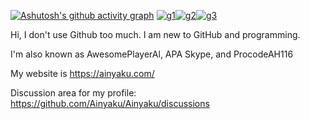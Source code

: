 [![Ashutosh's github activity graph](https://github-readme-activity-graph.vercel.app/graph?username=Ainyaku&bg_color=0d1117&color=ffffff&line=0e4429&point=39d353&area=false&hide_border=false)](https://activity-graph.herokuapp.com/graph?username=Ainyaku&bg_color=0d1117&color=ffffff&line=0e4429&point=39d353&area=false&hide_border=false)
[![g1](https://user-images.githubusercontent.com/87048351/156481167-165680bd-7e1d-4a69-81f4-3ab31a6f27b2.png)](https://github.com/explore)[![g2](https://user-images.githubusercontent.com/87048351/156481170-9445088e-e6aa-4baa-a46f-aa79cbdeaf63.png)](https://github.com/Ashutosh00710)[![g3](https://user-images.githubusercontent.com/87048351/156481173-04539aaa-1848-4b8b-87b6-4060260de2a4.png)](https://github.com/Ashutosh00710/github-readme-activity-graph)

Hi, I don't use Github too much. I am new to GitHub and programming.

I'm also known as AwesomePlayerAl, APA Skype, and ProcodeAH116

My website is https://ainyaku.com/

Discussion area for my profile: https://github.com/Ainyaku/Ainyaku/discussions
